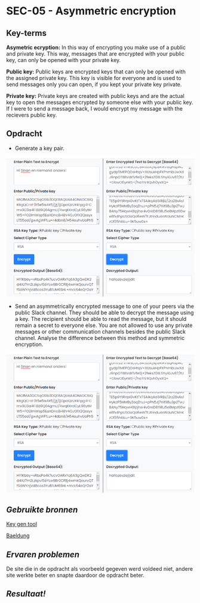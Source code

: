 **SEC-05 - Asymmetric encryption**
===
**Key-terms**
---

**Asymetric ecryption:** In this way of encrypting you make use of a public and private key. This way, messages that are encrypted with your public key, can only be opened with your private key. 

**Public key:** Public keys are encrypted keys that can only be opened with the assigned private key. This key is visible for everyone and is used to send messages only you can open, if you kept your private key private. 

**Private key:** Private keys are created with public keys and are the actual key to open the messages encrypted by someone else with your public key. If I were to send a message back, I would encrypt my message with the recievers public key. 

**Opdracht**
---

- Generate a key pair.

![keygen](../00_includes/SEC-05/en-decrypt.png)

- Send an asymmetrically encrypted message to one of your peers via the public Slack channel. They should be able to decrypt the message using a key. The recipient should be able to read the message, but it should remain a secret to everyone else. You are not allowed to use any private messages or other communication channels besides the public Slack channel. Analyse the difference between this method and symmetric encryption.

![asym](../00_includes/SEC-05/en-decrypt.png)




*Gebruikte bronnen*
---

[Key gen tool](https://www.devglan.com/online-tools/rsa-encryption-decryption)

[Baeldung](https://www.baeldung.com/cs/symmetric-cryptography)


*Ervaren problemen*
---

De site die in de opdracht als voorbeeld gegeven werd voldeed niet, andere site werkte beter en snapte daardoor de opdracht beter.


*Resultaat!*
---

